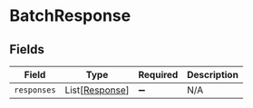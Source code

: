 # BatchResponse


## Fields

| Field                                             | Type                                              | Required                                          | Description                                       |
| ------------------------------------------------- | ------------------------------------------------- | ------------------------------------------------- | ------------------------------------------------- |
| `responses`                                       | List[[Response](../../models/shared/response.md)] | :heavy_minus_sign:                                | N/A                                               |